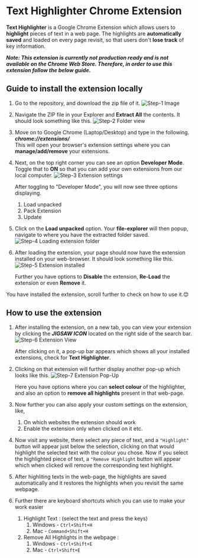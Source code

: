 # Text Highlighter Chrome Extension

**Text Highlighter** is a Google Chrome Extension which allows users to **highlight** pieces of text in a web page. The highlights are **automatically saved** and loaded on every page revisit,
so that users don't **lose track** of key information.

_**Note: This extension is currently not production ready and is not available on the Chrome Web Store. Therefore, in order to use this extension follow the below guide.**_

## Guide to install the extension locally

1. Go to the repository, and download the zip file of it.
   ![Step-1 Image](https://github.com/user-attachments/assets/5baeb3c8-6f26-44c5-b9be-0944a174f01f)

2. Navigate the ZIP file in your Explorer and **Extract All** the contents. It should look something like this.
   ![Step-2 Folder view](https://github.com/user-attachments/assets/a85f8266-02a2-42d0-b463-58f7a33ed2a2)

3. Move on to Google Chrome (Laptop/Desktop) and type in the following. <br>
   **_chrome://extensions/_** <br>
   This will open your browser's extension settings where you can **manage/add/remove** your extensions.

4. Next, on the top right corner you can see an option **Developer Mode**. Toggle that to **ON** so that you can add your own extensions from our local computer.
   ![Step-3 Extension settings](https://github.com/user-attachments/assets/8377cfd9-61ae-4c90-a7ea-6fb0e7c6a49b)

   After toggling to "Developer Mode", you will now see three options displaying.

   1. Load unpacked
   2. Pack Extension
   3. Update

5. Click on the **Load unpacked** option. Your **file-explorer** will then popup, navigate to where you have the extracted folder saved. <br>
   ![Step-4 Loading extension folder](https://github.com/user-attachments/assets/e05fc701-fac9-4661-89d7-f21561af9e26)

6. After loading the extension, your page should now have the extension installed on your web-browser. It should look something like this.
   ![Step-5 Extension installed](https://github.com/user-attachments/assets/c4317b1c-bd4a-4fd0-b446-ecf7760a933d)

   Further you have options to **Disable** the extension, **Re-Load** the extension or even **Remove** it.

You have installed the extension, scroll further to check on how to use it.😊

## How to use the extension

1. After installing the extension, on a new tab, you can view your extension by clicking the **_JIGSAW ICON_** located on the right side of the search bar.
   ![Step-6 Extension View](https://github.com/user-attachments/assets/ca3e1cd6-2993-4b83-b315-6f441dc948a1)

   After clicking on it, a pop-up bar appears which shows all your installed extensions, check for **Text Highlighter**.

2. Clicking on that extension will further display another pop-up which looks like this.
   ![Step-7 Extension Pop-Up](https://github.com/user-attachments/assets/827614cd-7f0d-44ba-a88a-1fe6ce5900ae)

   Here you have options where you can **select colour** of the highlighter, and also an option to **remove all highlights** present in that web-page.

3. Now further you can also apply your custom settings on the extension, like,

   1. On which websites the extension should work
   2. Enable the extension only when clicked on it etc.

4. Now visit any website, there select any piece of text, and a `"Highlight"` button will appear just below the selection,
   clicking on that would highlight the selected text with the colour you chose.
   Now if you select the highlighted piece of text, a `"Remove Highlight` button will appear which when clicked will remove the corresponding text highlight.

5. After highliting texts in the web-page, the highlights are saved automatically and it restores the highlights when you revisit the same webpage.

6. Further there are keyboard shortcuts which you can use to make your work easier
   1. Highlight Text : (select the text and press the keys)
      1. Windows - `Ctrl+Shift+H`
      2. Mac - `Command+Shift+H`
   2. Remove All Highlights in the webpage :
      1. Windows - `Ctrl+Shift+E`
      2. Mac - `Ctrl+Shift+E`
